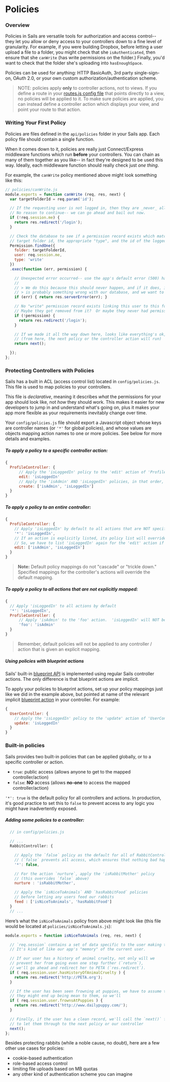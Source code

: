 # Policies
### Overview

Policies in Sails are versatile tools for authorization and access control-- they let you allow or deny access to your controllers down to a fine level of granularity.  For example, if you were building Dropbox, before letting a user upload a file to a folder, you might check that she `isAuthenticated`, then ensure that she `canWrite` (has write permissions on the folder.)  Finally, you'd want to check that the folder she's uploading into `hasEnoughSpace`.

Policies can be used for anything: HTTP BasicAuth, 3rd party single-sign-on, OAuth 2.0, or your own custom authorization/authentication scheme.

> NOTE: policies apply **only** to controller actions, not to views.  If you define a route in your [routes.js config file](http://sailsjs.com/docs/reference/configuration/sails-config-routes) that points directly to a view, no policies will be applied to it.  To make sure policies are applied, you can instead define a controller action which displays your view, and point your route to that action. &nbsp;


### Writing Your First Policy

Policies are files defined in the `api/policies` folder in your Sails app.  Each policy file should contain a single function.

When it comes down to it, policies are really just Connect/Express middleware functions which run **before** your controllers.  You can chain as many of them together as you like-- in fact they're designed to be used this way.  Ideally, each middleware function should really check just *one thing*.

For example, the `canWrite` policy mentioned above might look something like this:

```javascript
// policies/canWrite.js
module.exports = function canWrite (req, res, next) {
  var targetFolderId = req.param('id');

  // If the requesting user is not logged in, then they are _never_ allowed to write.
  // No reason to continue-- we can go ahead and bail out now.
  if (!req.session.me) {
    return res.redirect('/login');
  }

  // Check the database to see if a permission record exists which matches both the
  // target folder id, the appropriate "type", and the id of the logged-in user.
  Permission.findOne({
    folder: targetFolderId,
    user: req.session.me,
    type: 'write'
  })
  .exec(function (err, permission) {

    // Unexpected error occurred-- use the app's default error (500) handler.
    //
    // > We do this because this should never happen, and if it does, it means there
    // > is probably something wrong with our database, and we want to know about it!)
    if (err) { return res.serverError(err); }

    // No "write" permission record exists linking this user to this folder.
    // Maybe they got removed from it?  Or maybe they never had permission in the first place...
    if (!permission) {
      return res.redirect('/login');
    }

    // If we made it all the way down here, looks like everything's ok, so we'll let the user through.
    // (from here, the next policy or the controller action will run)
    return next();

  });
};
```


### Protecting Controllers with Policies

Sails has a built in ACL (access control list) located in `config/policies.js`.  This file is used to map policies to your controllers.

This file is  *declarative*, meaning it describes *what* the permissions for your app should look like, not *how* they should work.  This makes it easier for new developers to jump in and understand what's going on, plus it makes your app more flexible as your requirements inevitably change over time.

Your `config/policies.js` file should export a Javascript object whose keys are controller names (or `'*'` for  global policies), and whose values are objects mapping action names to one or more policies.  See below for more details and examples.

##### To apply a policy to a specific controller action:

```js
{
  ProfileController: {
      // Apply the 'isLoggedIn' policy to the 'edit' action of 'ProfileController'
      edit: 'isLoggedIn'
      // Apply the 'isAdmin' AND 'isLoggedIn' policies, in that order, to the 'create' action
      create: ['isAdmin', 'isLoggedIn']
  }
}
```

##### To apply a policy to an entire controller:

```js
{
  ProfileController: {
    // Apply 'isLoggedIn' by default to all actions that are NOT specified below
    '*': 'isLoggedIn',
    // If an action is explicitly listed, its policy list will override the default list.
    // So, we have to list 'isLoggedIn' again for the 'edit' action if we want it to be applied.
    edit: ['isAdmin', 'isLoggedIn']
  }
}
```

> **Note:** Default policy mappings do not "cascade" or "trickle down."  Specified mappings for the controller's actions will override the default mapping.

##### To apply a policy to all actions that are not explicitly mapped:

```js
{
  // Apply 'isLoggedIn' to all actions by default
  '*': 'isLoggedIn',
  ProfileController: {
      // Apply 'isAdmin' to the 'foo' action.  'isLoggedIn' will NOT be applied!
      'foo': 'isAdmin'
  }
}
```

> Remember, default policies will not be applied to any controller / action that is given an explicit mapping.


##### Using policies with blueprint actions

Sails' built-in [blueprint API](http://sailsjs.com/documentation/concepts/blueprints) is implemented using regular Sails controller actions.  The only difference is that blueprint actions are implicit.

To apply your policies to blueprint actions, set up your policy mappings just like we did in the example above, but pointed at name of the relevant implicit [blueprint action](http://sailsjs.com/documentation/concepts/blueprints/blueprint-actions) in your controller.  For example:
```js
{
  UserController: {
    // Apply the 'isLoggedIn' policy to the 'update' action of 'UserController'
    update: 'isLoggedIn'
  }
}
```


### Built-in policies
Sails provides two built-in policies that can be applied globally, or to a specific controller or action.
  + `true`: public access  (allows anyone to get to the mapped controller/action)
  +  `false`: **NO** access (allows **no-one** to access the mapped controller/action)

 `'*': true` is the default policy for all controllers and actions.  In production, it's good practice to set this to `false` to prevent access to any logic you might have inadvertently exposed.

##### Adding some policies to a controller:
```javascript
  // in config/policies.js

  // ...
  RabbitController: {

    // Apply the `false` policy as the default for all of RabbitController's actions
    // (`false` prevents all access, which ensures that nothing bad happens to our rabbits)
    '*': false,

    // For the action `nurture`, apply the 'isRabbitMother' policy
    // (this overrides `false` above)
    nurture : 'isRabbitMother',

    // Apply the `isNiceToAnimals` AND `hasRabbitFood` policies
    // before letting any users feed our rabbits
    feed : ['isNiceToAnimals', 'hasRabbitFood']
  }
  // ...
```

Here&rsquo;s what the `isNiceToAnimals` policy from above might look like (this file would be located at `policies/isNiceToAnimals.js`):

```javascript
module.exports = function isNiceToAnimals (req, res, next) {

  // `req.session` contains a set of data specific to the user making this request.
  // It's kind of like our app's "memory" of the current user.

  // If our user has a history of animal cruelty, not only will we
  // prevent her from going even one step further (`return`),
  // we'll go ahead and redirect her to PETA (`res.redirect`).
  if ( req.session.user.hasHistoryOfAnimalCruelty ) {
    return res.redirect('http://PETA.org');
  }

  // If the user has been seen frowning at puppies, we have to assume that
  // they might end up being mean to them, so we'll
  if ( req.session.user.frownsAtPuppies ) {
    return res.redirect('http://www.dailypuppy.com/');
  }

  // Finally, if the user has a clean record, we'll call the `next()` function
  // to let them through to the next policy or our controller
  next();
};
```

Besides protecting rabbits (while a noble cause, no doubt), here are a few other use cases for policies:
+ cookie-based authentication
+ role-based access control
+ limiting file uploads based on MB quotas
+ any other kind of authentication scheme you can imagine



<docmeta name="displayName" value="Policies">
